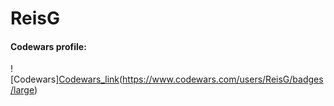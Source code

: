 # ReisG

#### Codewars profile:
![Codewars][Codewars_link](https://www.codewars.com/users/ReisG)(https://www.codewars.com/users/ReisG/badges/large)
